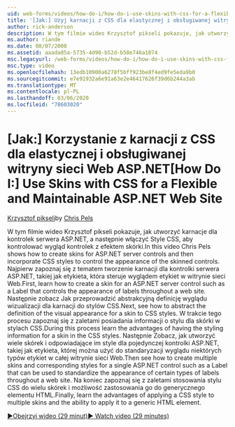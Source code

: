 ```yaml
---
uid: web-forms/videos/how-do-i/how-do-i-use-skins-with-css-for-a-flexible-and-maintainable-aspnet-web-site
title: '[Jak:] Użyj karnacji z CSS dla elastycznej i obsługiwanej witryny sieci Web ASP.NET | Microsoft Docs'
author: rick-anderson
description: W tym filmie wideo Krzysztof pikseli pokazuje, jak utworzyć karnacje dla kontrolek serwera ASP.NET, a następnie włączyć Style CSS w celu kontrolowania wyglądu karnacji...
ms.author: riande
ms.date: 08/07/2008
ms.assetid: aaada05a-5735-4d90-b52d-b58e746a1074
msc.legacyurl: /web-forms/videos/how-do-i/how-do-i-use-skins-with-css-for-a-flexible-and-maintainable-aspnet-web-site
msc.type: video
ms.openlocfilehash: 13edb10900a6278f5bff923be8f4ed9fe5eda9b0
ms.sourcegitcommit: e7e91932a6e91a63e2e46417626f39d6b244a3ab
ms.translationtype: MT
ms.contentlocale: pl-PL
ms.lasthandoff: 03/06/2020
ms.locfileid: "78603020"
---
```

# <a name="how-do-i-use-skins-with-css-for-a-flexible-and-maintainable-aspnet-web-site"></a><span data-ttu-id="75d60-103">[Jak:] Korzystanie z karnacji z CSS dla elastycznej i obsługiwanej witryny sieci Web ASP.NET</span><span class="sxs-lookup"><span data-stu-id="75d60-103">[How Do I:] Use Skins with CSS for a Flexible and Maintainable ASP.NET Web Site</span></span>

<span data-ttu-id="75d60-104">[Krzysztof pikseli](https://twitter.com/chrispels)</span><span class="sxs-lookup"><span data-stu-id="75d60-104">by [Chris Pels](https://twitter.com/chrispels)</span></span>

<span data-ttu-id="75d60-105">W tym filmie wideo Krzysztof pikseli pokazuje, jak utworzyć karnacje dla kontrolek serwera ASP.NET, a następnie włączyć Style CSS, aby kontrolować wygląd kontrolek z efektem skórki.</span><span class="sxs-lookup"><span data-stu-id="75d60-105">In this video Chris Pels shows how to create skins for ASP.NET server controls and then incorporate CSS styles to control the appearance of the skinned controls.</span></span> <span data-ttu-id="75d60-106">Najpierw zapoznaj się z tematem tworzenie karnacji dla kontrolki serwera ASP.NET, takiej jak etykieta, która steruje wyglądem etykiet w witrynie sieci Web.</span><span class="sxs-lookup"><span data-stu-id="75d60-106">First, learn how to create a skin for an ASP.NET server control such as a Label that controls the appearance of labels throughout a web site.</span></span> <span data-ttu-id="75d60-107">Następnie zobacz Jak przeprowadzić abstrakcyjną definicję wyglądu wizualizacji dla karnacji do stylów CSS.</span><span class="sxs-lookup"><span data-stu-id="75d60-107">Next, see how to abstract the definition of the visual appearance for a skin to CSS styles.</span></span> <span data-ttu-id="75d60-108">W trakcie tego procesu zapoznaj się z zaletami posiadania informacji o stylu dla skórki w stylach CSS.</span><span class="sxs-lookup"><span data-stu-id="75d60-108">During this process learn the advantages of having the styling information for a skin in the CSS styles.</span></span> <span data-ttu-id="75d60-109">Następnie Zobacz, jak utworzyć wiele skórek i odpowiadające im style dla pojedynczej kontrolki ASP.NET, takiej jak etykieta, której można użyć do standaryzacji wyglądu niektórych typów etykiet w całej witrynie sieci Web.</span><span class="sxs-lookup"><span data-stu-id="75d60-109">Then see how to create multiple skins and corresponding styles for a single ASP.NET control such as a Label that can be used to standardize the appearance of certain types of labels throughout a web site.</span></span> <span data-ttu-id="75d60-110">Na koniec zapoznaj się z zaletami stosowania stylu CSS do wielu skórek i możliwość zastosowania go do generycznego elementu HTML.</span><span class="sxs-lookup"><span data-stu-id="75d60-110">Finally, learn the advantages of applying a CSS style to multiple skins and the ability to apply it to a generic HTML element.</span></span>

[<span data-ttu-id="75d60-111">&#9654;Obejrzyj wideo (29 minut)</span><span class="sxs-lookup"><span data-stu-id="75d60-111">&#9654; Watch video (29 minutes)</span></span>](https://channel9.msdn.com/Blogs/ASP-NET-Site-Videos/how-do-i-use-skins-with-css-for-a-flexible-and-maintainable-aspnet-web-site)
